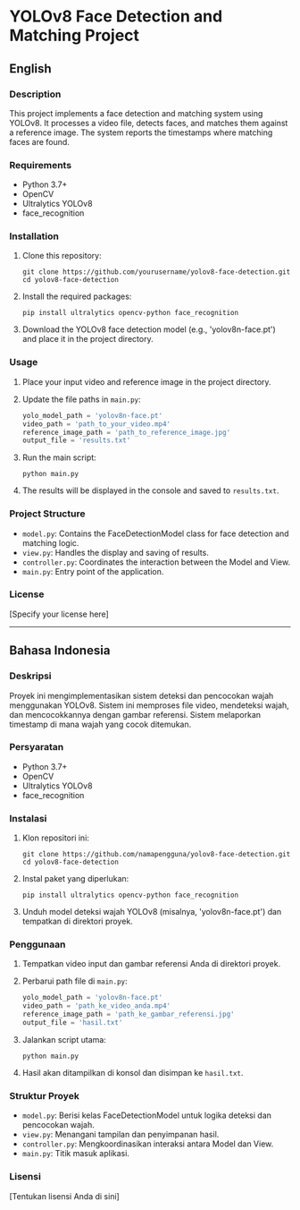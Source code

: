 # YOLOv8 Face Detection and Matching Project

## English

### Description
This project implements a face detection and matching system using YOLOv8. It processes a video file, detects faces, and matches them against a reference image. The system reports the timestamps where matching faces are found.

### Requirements
- Python 3.7+
- OpenCV
- Ultralytics YOLOv8
- face_recognition

### Installation
1. Clone this repository:
   ```
   git clone https://github.com/yourusername/yolov8-face-detection.git
   cd yolov8-face-detection
   ```

2. Install the required packages:
   ```
   pip install ultralytics opencv-python face_recognition
   ```

3. Download the YOLOv8 face detection model (e.g., 'yolov8n-face.pt') and place it in the project directory.

### Usage
1. Place your input video and reference image in the project directory.

2. Update the file paths in `main.py`:
   ```python
   yolo_model_path = 'yolov8n-face.pt'
   video_path = 'path_to_your_video.mp4'
   reference_image_path = 'path_to_reference_image.jpg'
   output_file = 'results.txt'
   ```

3. Run the main script:
   ```
   python main.py
   ```

4. The results will be displayed in the console and saved to `results.txt`.

### Project Structure
- `model.py`: Contains the FaceDetectionModel class for face detection and matching logic.
- `view.py`: Handles the display and saving of results.
- `controller.py`: Coordinates the interaction between the Model and View.
- `main.py`: Entry point of the application.

### License
[Specify your license here]

---

## Bahasa Indonesia

### Deskripsi
Proyek ini mengimplementasikan sistem deteksi dan pencocokan wajah menggunakan YOLOv8. Sistem ini memproses file video, mendeteksi wajah, dan mencocokkannya dengan gambar referensi. Sistem melaporkan timestamp di mana wajah yang cocok ditemukan.

### Persyaratan
- Python 3.7+
- OpenCV
- Ultralytics YOLOv8
- face_recognition

### Instalasi
1. Klon repositori ini:
   ```
   git clone https://github.com/namapengguna/yolov8-face-detection.git
   cd yolov8-face-detection
   ```

2. Instal paket yang diperlukan:
   ```
   pip install ultralytics opencv-python face_recognition
   ```

3. Unduh model deteksi wajah YOLOv8 (misalnya, 'yolov8n-face.pt') dan tempatkan di direktori proyek.

### Penggunaan
1. Tempatkan video input dan gambar referensi Anda di direktori proyek.

2. Perbarui path file di `main.py`:
   ```python
   yolo_model_path = 'yolov8n-face.pt'
   video_path = 'path_ke_video_anda.mp4'
   reference_image_path = 'path_ke_gambar_referensi.jpg'
   output_file = 'hasil.txt'
   ```

3. Jalankan script utama:
   ```
   python main.py
   ```

4. Hasil akan ditampilkan di konsol dan disimpan ke `hasil.txt`.

### Struktur Proyek
- `model.py`: Berisi kelas FaceDetectionModel untuk logika deteksi dan pencocokan wajah.
- `view.py`: Menangani tampilan dan penyimpanan hasil.
- `controller.py`: Mengkoordinasikan interaksi antara Model dan View.
- `main.py`: Titik masuk aplikasi.

### Lisensi
[Tentukan lisensi Anda di sini]
